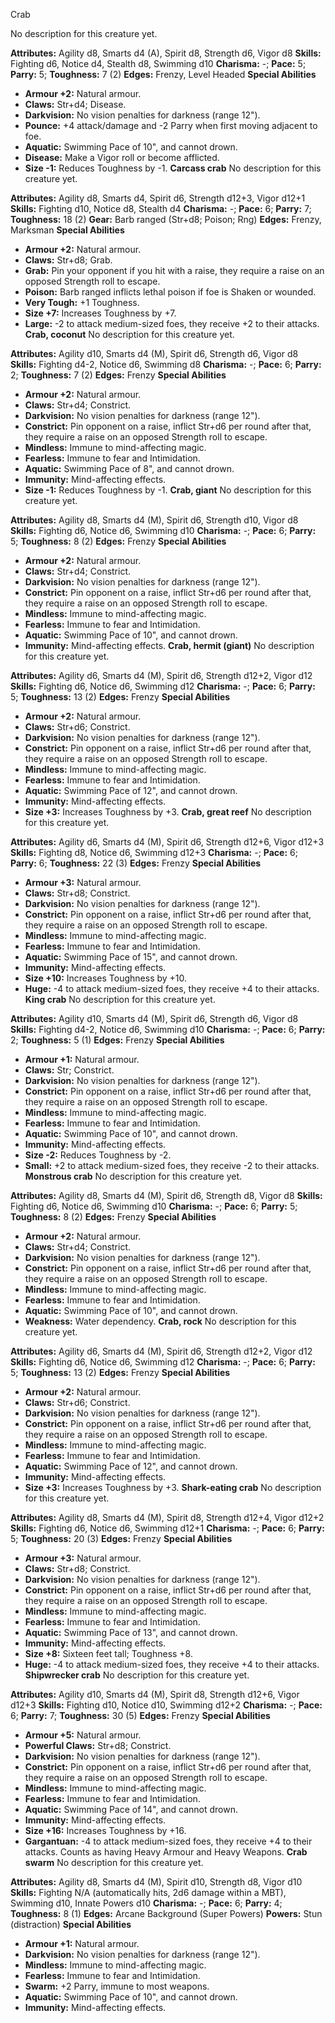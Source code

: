 Crab

No description for this creature yet.

**Attributes:** Agility d8, Smarts d4 (A), Spirit d8, Strength d6, Vigor
d8
**Skills:** Fighting d6, Notice d4, Stealth d8, Swimming d10
**Charisma:** -; **Pace:** 5; **Parry:** 5; **Toughness:** 7 (2)
**Edges:** Frenzy, Level Headed
**Special Abilities**
- **Armour +2:** Natural armour.
- **Claws:** Str+d4; Disease.
- **Darkvision:** No vision penalties for darkness (range 12").
- **Pounce:** +4 attack/damage and -2 Parry when first moving adjacent
to foe.
- **Aquatic:** Swimming Pace of 10", and cannot drown.
- **Disease:** Make a Vigor roll or become afflicted.
- **Size -1:** Reduces Toughness by -1.
**Carcass crab**
No description for this creature yet.

**Attributes:** Agility d8, Smarts d4, Spirit d6, Strength d12+3, Vigor
d12+1
**Skills:** Fighting d10, Notice d8, Stealth d4
**Charisma:** -; **Pace:** 6; **Parry:** 7; **Toughness:** 18 (2)
**Gear:** Barb ranged (Str+d8; Poison; Rng)
**Edges:** Frenzy, Marksman
**Special Abilities**
- **Armour +2:** Natural armour.
- **Claws:** Str+d8; Grab.
- **Grab:** Pin your opponent if you hit with a raise, they require a
raise on an opposed Strength roll to escape.
- **Poison:** Barb ranged inflicts lethal poison if foe is Shaken or
wounded.
- **Very Tough:** +1 Toughness.
- **Size +7:** Increases Toughness by +7.
- **Large:** -2 to attack medium-sized foes, they receive +2 to their
attacks.
**Crab, coconut**
No description for this creature yet.

**Attributes:** Agility d10, Smarts d4 (M), Spirit d6, Strength d6,
Vigor d8
**Skills:** Fighting d4-2, Notice d6, Swimming d8
**Charisma:** -; **Pace:** 6; **Parry:** 2; **Toughness:** 7 (2)
**Edges:** Frenzy
**Special Abilities**
- **Armour +2:** Natural armour.
- **Claws:** Str+d4; Constrict.
- **Darkvision:** No vision penalties for darkness (range 12").
- **Constrict:** Pin opponent on a raise, inflict Str+d6 per round after
that, they require a raise on an opposed Strength roll to escape.
- **Mindless:** Immune to mind-affecting magic.
- **Fearless:** Immune to fear and Intimidation.
- **Aquatic:** Swimming Pace of 8", and cannot drown.
- **Immunity:** Mind-affecting effects.
- **Size -1:** Reduces Toughness by -1.
**Crab, giant**
No description for this creature yet.

**Attributes:** Agility d8, Smarts d4 (M), Spirit d6, Strength d10,
Vigor d8
**Skills:** Fighting d6, Notice d6, Swimming d10
**Charisma:** -; **Pace:** 6; **Parry:** 5; **Toughness:** 8 (2)
**Edges:** Frenzy
**Special Abilities**
- **Armour +2:** Natural armour.
- **Claws:** Str+d4; Constrict.
- **Darkvision:** No vision penalties for darkness (range 12").
- **Constrict:** Pin opponent on a raise, inflict Str+d6 per round after
that, they require a raise on an opposed Strength roll to escape.
- **Mindless:** Immune to mind-affecting magic.
- **Fearless:** Immune to fear and Intimidation.
- **Aquatic:** Swimming Pace of 10", and cannot drown.
- **Immunity:** Mind-affecting effects.
**Crab, hermit (giant)**
No description for this creature yet.

**Attributes:** Agility d6, Smarts d4 (M), Spirit d6, Strength d12+2,
Vigor d12
**Skills:** Fighting d6, Notice d6, Swimming d12
**Charisma:** -; **Pace:** 6; **Parry:** 5; **Toughness:** 13 (2)
**Edges:** Frenzy
**Special Abilities**
- **Armour +2:** Natural armour.
- **Claws:** Str+d6; Constrict.
- **Darkvision:** No vision penalties for darkness (range 12").
- **Constrict:** Pin opponent on a raise, inflict Str+d6 per round after
that, they require a raise on an opposed Strength roll to escape.
- **Mindless:** Immune to mind-affecting magic.
- **Fearless:** Immune to fear and Intimidation.
- **Aquatic:** Swimming Pace of 12", and cannot drown.
- **Immunity:** Mind-affecting effects.
- **Size +3:** Increases Toughness by +3.
**Crab, great reef**
No description for this creature yet.

**Attributes:** Agility d6, Smarts d4 (M), Spirit d6, Strength d12+6,
Vigor d12+3
**Skills:** Fighting d8, Notice d6, Swimming d12+3
**Charisma:** -; **Pace:** 6; **Parry:** 6; **Toughness:** 22 (3)
**Edges:** Frenzy
**Special Abilities**
- **Armour +3:** Natural armour.
- **Claws:** Str+d8; Constrict.
- **Darkvision:** No vision penalties for darkness (range 12").
- **Constrict:** Pin opponent on a raise, inflict Str+d6 per round after
that, they require a raise on an opposed Strength roll to escape.
- **Mindless:** Immune to mind-affecting magic.
- **Fearless:** Immune to fear and Intimidation.
- **Aquatic:** Swimming Pace of 15", and cannot drown.
- **Immunity:** Mind-affecting effects.
- **Size +10:** Increases Toughness by +10.
- **Huge:** -4 to attack medium-sized foes, they receive +4 to their
attacks.
**King crab**
No description for this creature yet.

**Attributes:** Agility d10, Smarts d4 (M), Spirit d6, Strength d6,
Vigor d8
**Skills:** Fighting d4-2, Notice d6, Swimming d10
**Charisma:** -; **Pace:** 6; **Parry:** 2; **Toughness:** 5 (1)
**Edges:** Frenzy
**Special Abilities**
- **Armour +1:** Natural armour.
- **Claws:** Str; Constrict.
- **Darkvision:** No vision penalties for darkness (range 12").
- **Constrict:** Pin opponent on a raise, inflict Str+d6 per round after
that, they require a raise on an opposed Strength roll to escape.
- **Mindless:** Immune to mind-affecting magic.
- **Fearless:** Immune to fear and Intimidation.
- **Aquatic:** Swimming Pace of 10", and cannot drown.
- **Immunity:** Mind-affecting effects.
- **Size -2:** Reduces Toughness by -2.
- **Small:** +2 to attack medium-sized foes, they receive -2 to their
attacks.
**Monstrous crab**
No description for this creature yet.

**Attributes:** Agility d8, Smarts d4 (M), Spirit d6, Strength d8, Vigor
d8
**Skills:** Fighting d6, Notice d6, Swimming d10
**Charisma:** -; **Pace:** 6; **Parry:** 5; **Toughness:** 8 (2)
**Edges:** Frenzy
**Special Abilities**
- **Armour +2:** Natural armour.
- **Claws:** Str+d4; Constrict.
- **Darkvision:** No vision penalties for darkness (range 12").
- **Constrict:** Pin opponent on a raise, inflict Str+d6 per round after
that, they require a raise on an opposed Strength roll to escape.
- **Mindless:** Immune to mind-affecting magic.
- **Fearless:** Immune to fear and Intimidation.
- **Aquatic:** Swimming Pace of 10", and cannot drown.
- **Weakness:** Water dependency.
**Crab, rock**
No description for this creature yet.

**Attributes:** Agility d6, Smarts d4 (M), Spirit d6, Strength d12+2,
Vigor d12
**Skills:** Fighting d6, Notice d6, Swimming d12
**Charisma:** -; **Pace:** 6; **Parry:** 5; **Toughness:** 13 (2)
**Edges:** Frenzy
**Special Abilities**
- **Armour +2:** Natural armour.
- **Claws:** Str+d6; Constrict.
- **Darkvision:** No vision penalties for darkness (range 12").
- **Constrict:** Pin opponent on a raise, inflict Str+d6 per round after
that, they require a raise on an opposed Strength roll to escape.
- **Mindless:** Immune to mind-affecting magic.
- **Fearless:** Immune to fear and Intimidation.
- **Aquatic:** Swimming Pace of 12", and cannot drown.
- **Immunity:** Mind-affecting effects.
- **Size +3:** Increases Toughness by +3.
**Shark-eating crab**
No description for this creature yet.

**Attributes:** Agility d8, Smarts d4 (M), Spirit d8, Strength d12+4,
Vigor d12+2
**Skills:** Fighting d6, Notice d6, Swimming d12+1
**Charisma:** -; **Pace:** 6; **Parry:** 5; **Toughness:** 20 (3)
**Edges:** Frenzy
**Special Abilities**
- **Armour +3:** Natural armour.
- **Claws:** Str+d8; Constrict.
- **Darkvision:** No vision penalties for darkness (range 12").
- **Constrict:** Pin opponent on a raise, inflict Str+d6 per round after
that, they require a raise on an opposed Strength roll to escape.
- **Mindless:** Immune to mind-affecting magic.
- **Fearless:** Immune to fear and Intimidation.
- **Aquatic:** Swimming Pace of 13", and cannot drown.
- **Immunity:** Mind-affecting effects.
- **Size +8:** Sixteen feet tall; Toughness +8.
- **Huge:** -4 to attack medium-sized foes, they receive +4 to their
attacks.
**Shipwrecker crab**
No description for this creature yet.

**Attributes:** Agility d10, Smarts d4 (M), Spirit d8, Strength d12+6,
Vigor d12+3
**Skills:** Fighting d10, Notice d10, Swimming d12+2
**Charisma:** -; **Pace:** 6; **Parry:** 7; **Toughness:** 30 (5)
**Edges:** Frenzy
**Special Abilities**
- **Armour +5:** Natural armour.
- **Powerful Claws:** Str+d8; Constrict.
- **Darkvision:** No vision penalties for darkness (range 12").
- **Constrict:** Pin opponent on a raise, inflict Str+d6 per round after
that, they require a raise on an opposed Strength roll to escape.
- **Mindless:** Immune to mind-affecting magic.
- **Fearless:** Immune to fear and Intimidation.
- **Aquatic:** Swimming Pace of 14", and cannot drown.
- **Immunity:** Mind-affecting effects.
- **Size +16:** Increases Toughness by +16.
- **Gargantuan:** -4 to attack medium-sized foes, they receive +4 to
their attacks. Counts as having Heavy Armour and Heavy Weapons.
**Crab swarm**
No description for this creature yet.

**Attributes:** Agility d8, Smarts d4 (M), Spirit d10, Strength d8,
Vigor d10
**Skills:** Fighting N/A (automatically hits, 2d6 damage within a MBT),
Swimming d10, Innate Powers d10
**Charisma:** -; **Pace:** 6; **Parry:** 4; **Toughness:** 8 (1)
**Edges:** Arcane Background (Super Powers)
**Powers:** Stun (distraction)
**Special Abilities**
- **Armour +1:** Natural armour.
- **Darkvision:** No vision penalties for darkness (range 12").
- **Mindless:** Immune to mind-affecting magic.
- **Fearless:** Immune to fear and Intimidation.
- **Swarm:** +2 Parry, immune to most weapons.
- **Aquatic:** Swimming Pace of 10", and cannot drown.
- **Immunity:** Mind-affecting effects.

